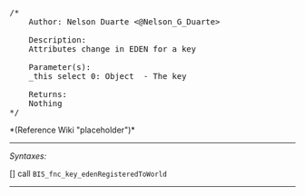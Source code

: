 <pre>/*
	Author: Nelson Duarte <@Nelson_G_Duarte>

	Description:
	Attributes change in EDEN for a key

	Parameter(s):
	_this select 0: Object	- The key

	Returns:
	Nothing
*/</pre>*(Reference Wiki "placeholder")*<!-- Remove this after fill-in -->


---
*Syntaxes:*

[] call `BIS_fnc_key_edenRegisteredToWorld`

---

